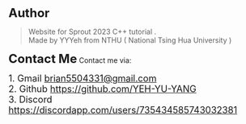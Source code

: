 <font size="5">**Author**</font>
> Website for Sprout 2023 C++ tutorial . <br>
> Made by YYYeh from NTHU ( National Tsing Hua University )

<font size="5">**Contact Me**</font>
Contact me via:

<font size="4"> 1. Gmail brian5504331@gmail.com</font> <br>
<font size="4"> 2. Github https://github.com/YEH-YU-YANG</font> <br>
<font size="4"> 3. Discord https://discordapp.com/users/735434585743032381 <br>
